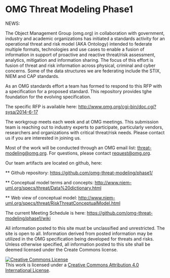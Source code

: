 OMG Threat Modeling Phase1
======

NEWS: 


The Object Management Group (omg.org) in collaboration with government, industry and academic organizations has initiated a standards activity for an operational threat and risk model (AKA Ontology) intended to federate multiple formats, technologies and use cases to enable a fusion of information in support of proactive and reactive threat/risk assessment, analytics, mitigation and information sharing. The focus of this effort is fusion of threat and risk information across physical, criminal and cyber concerns. Some of the data structures we are federating include the STIX, NIEM and CAP standards.

As an OMG standards effort a team has formed to respond to this RFP with a specification for a proposed standard. This repository provides tghe foundation for the evolving specification.

The specific RFP is available here: 
http://www.omg.org/cgi-bin/doc.cgi?sysa/2014-6-17

The workgroup meets each week and at OMG meetings. This submission team is reaching out to industry experts to participate, particularly vendors, researchers and organizations with critical threat/risk needs. Please contact us if you are interested in joining us.

Most of the work will be conducted through an OMG email list: threat-modeling@omg.org. For questions, please contact request@omg.org. 

Our team artifacts are located on github, here:<p/>
  ** Github repository: https://github.com/omg-threat-modeling/phase1/<p/>
  ** Conceptual model terms and concepts: http://www.niem-uml.org/specs/threat/Data%20dictionary.html<p/>
  ** Web view of conceptual model: http://www.niem-uml.org/specs/threat/RiskThreatConceptualModel.html<p/>
  
The current Meeting Schedule is here: https://github.com/omg-threat-modeling/phase1/wiki

All information posted to this site must be unclassified and unrestricted. The site is open to all. Information derived from posted information may be utilized in the OMG specification being developed for threats and risks. Unless otherwise specified, all information posted to this site shall be deemed licensed under the Create Commons license.

<a rel="license" href="http://creativecommons.org/licenses/by/4.0/"><img alt="Creative Commons License" style="border-width:0" src="http://i.creativecommons.org/l/by/4.0/88x31.png" /></a><br />This work is licensed under a <a rel="license" href="http://creativecommons.org/licenses/by/4.0/">Creative Commons Attribution 4.0 International License</a>.


